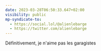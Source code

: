 ```yaml
---
date: 2023-03-28T06:50:33.647+02:00
visibility: public
mp-syndicate-to:
  - https://social.lol/@alienlebarge
  - https://twitter.com/alienlebarge
---
```

Définitivement, je n'aime pas les garagistes
